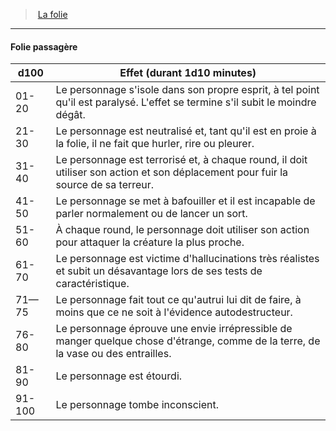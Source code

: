 ﻿---
!GenericItem
Id: madness_hd.md#folie-passagère
ParentLink: madness_hd.md#la-folie
Name: Folie passagère
ParentName: La folie
NameLevel: 4
Attributes:
  Name: Folie passagère
  Markdown: >+
    #### <!--Name-->Folie passagère<!--/Name-->


    |d100|Effet (durant 1d10 minutes)|

    |---|---|

    |01-20|Le personnage s'isole dans son propre esprit, à tel point qu'il est paralysé. L'effet se termine s'il subit le moindre dégât.|

    |21-30|Le personnage est neutralisé et, tant qu'il est en proie à la folie, il ne fait que hurler, rire ou pleurer.|

    |31-40|Le personnage est terrorisé et, à chaque round, il doit utiliser son action et son déplacement pour fuir la source de sa terreur.|

    |41-50|Le personnage se met à bafouiller et il est incapable de parler normalement ou de lancer un sort.|

    |51-60|À chaque round, le personnage doit utiliser son action pour attaquer la créature la plus proche.|

    |61-70|Le personnage est victime d'hallucinations très réalistes et subit un désavantage lors de ses tests de caractéristique.|

    |71—75|Le personnage fait tout ce qu'autrui lui dit de faire, à moins que ce ne soit à l'évidence autodestructeur.|

    |76-80|Le personnage éprouve une envie irrépressible de manger quelque chose d'étrange, comme de la terre, de la vase ou des entrailles.|

    |81-90|Le personnage est étourdi.|

    |91-100|Le personnage tombe inconscient.|

AttributesDictionary: >+
  Name: Folie passagère

  Markdown: >+

    #### <!--Name-->Folie passagère<!--/Name-->





    |d100|Effet (durant 1d10 minutes)|



    |---|---|



    |01-20|Le personnage s'isole dans son propre esprit, à tel point qu'il est paralysé. L'effet se termine s'il subit le moindre dégât.|



    |21-30|Le personnage est neutralisé et, tant qu'il est en proie à la folie, il ne fait que hurler, rire ou pleurer.|



    |31-40|Le personnage est terrorisé et, à chaque round, il doit utiliser son action et son déplacement pour fuir la source de sa terreur.|



    |41-50|Le personnage se met à bafouiller et il est incapable de parler normalement ou de lancer un sort.|



    |51-60|À chaque round, le personnage doit utiliser son action pour attaquer la créature la plus proche.|



    |61-70|Le personnage est victime d'hallucinations très réalistes et subit un désavantage lors de ses tests de caractéristique.|



    |71—75|Le personnage fait tout ce qu'autrui lui dit de faire, à moins que ce ne soit à l'évidence autodestructeur.|



    |76-80|Le personnage éprouve une envie irrépressible de manger quelque chose d'étrange, comme de la terre, de la vase ou des entrailles.|



    |81-90|Le personnage est étourdi.|



    |91-100|Le personnage tombe inconscient.|



---
> [La folie](hd_madness.md)

---

#### Folie passagère

|d100|Effet (durant 1d10 minutes)|
|---|---|
|01-20|Le personnage s'isole dans son propre esprit, à tel point qu'il est paralysé. L'effet se termine s'il subit le moindre dégât.|
|21-30|Le personnage est neutralisé et, tant qu'il est en proie à la folie, il ne fait que hurler, rire ou pleurer.|
|31-40|Le personnage est terrorisé et, à chaque round, il doit utiliser son action et son déplacement pour fuir la source de sa terreur.|
|41-50|Le personnage se met à bafouiller et il est incapable de parler normalement ou de lancer un sort.|
|51-60|À chaque round, le personnage doit utiliser son action pour attaquer la créature la plus proche.|
|61-70|Le personnage est victime d'hallucinations très réalistes et subit un désavantage lors de ses tests de caractéristique.|
|71—75|Le personnage fait tout ce qu'autrui lui dit de faire, à moins que ce ne soit à l'évidence autodestructeur.|
|76-80|Le personnage éprouve une envie irrépressible de manger quelque chose d'étrange, comme de la terre, de la vase ou des entrailles.|
|81-90|Le personnage est étourdi.|
|91-100|Le personnage tombe inconscient.|

